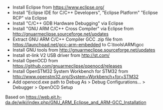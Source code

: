 * Install Eclipse from https://www.eclipse.org/
* Install "Eclipse IDE for C/C++ Developers", "Eclipse Platform" "Eclipse RCP" via Eclipse
* Install "C/C++ GDB Hardware Debugging" via Eclipse
* Install "GNU ARM C/C++ Cross Compiler" via Eclipse from http://gnuarmeclipse.sourceforge.net/updates
* Extract GNU ARM C/C++ Compiler GCC .zip file from https://launchpad.net/gcc-arm-embedded to C:\tools\ARM\gcc
* Install GNU tools from http://gnuarmeclipse.sourceforge.net/updates
* Install st-link V2 USB driver from http://st.com/
* Install OpenOCD from https://github.com/gnuarmeclipse/openocd/releases
* Install OpenSTM32 System Workbench for STM32 from http://www.openstm32.org/System+Workbench+for+STM32
* Add openocd.exe path to Debug As > Debug Configurations... > Debugger > OpenOCD Setup

Based on https://web.eit.h-da.de/wiki/index.php/GNU_ARM_Eclipse_and_ARM-GCC_Installation
